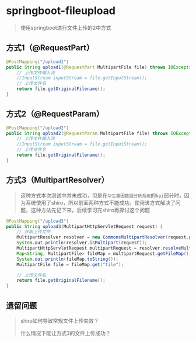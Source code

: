 # springboot-fileupload
>  使用springboot进行文件上传的2中方式

## 方式1（@RequestPart）

```java
@PostMapping("/upload1")
public String upload1(@RequestPart MultipartFile file) throws IOException {
    // 上传文件输入流
    //InputStream inputStream = file.getInputStream();
    // 上传文件名
    return file.getOriginalFilename();
}
```

## 方式2（@RequestParam）

```java
@PostMapping("/upload2")
public String upload2(@RequestParam MultipartFile file) throws IOException {
    // 上传文件输入流
    //InputStream inputStream = file.getInputStream();
    // 上传文件名
    return file.getOriginalFilename();
}
```

## 方式3（MultipartResolver）

> 这种方式本次测试中并未成功，但是在`华生基因数据分析系统`的`kpi`部分时，因为系统使用了shiro，所以前面两种方式不能成功，使用该方式解决了问题，这种方法先记下来，后续学习完shiro再探讨这个问题

```java
@PostMapping("/upload3")
public String upload3(MultipartHttpServletRequest request) {
    // 获取上传文件
    MultipartResolver resolver = new CommonsMultipartResolver(request.getServletContext());
    System.out.println(resolver.isMultipart(request));
    MultipartHttpServletRequest multipartRequest = resolver.resolveMultipart(request);
    Map<String, MultipartFile> fileMap = multipartRequest.getFileMap();
    System.out.println(fileMap.toString());
    MultipartFile file = fileMap.get("file");

    // 上传文件名
    return file.getOriginalFilename();
}
```

## 遗留问题

> shiro如何导致常规文件上传失效？
>
> 什么情况下能让方式3的文件上传成功？